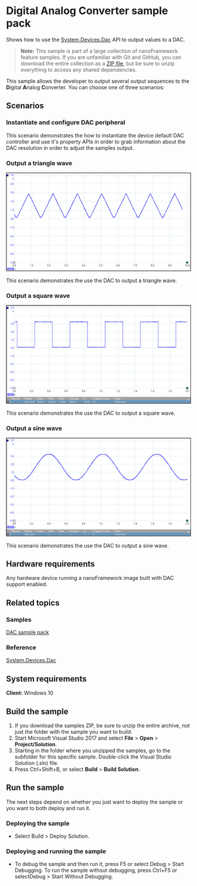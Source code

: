 # **D**igital **A**nalog **C**onverter sample pack

Shows how to use the [System.Devices.Dac](http://docs.nanoframework.net/api/System.Devices.Dac.html) API to output values to a DAC.

> **Note:** This sample is part of a large collection of nanoFramework feature samples.
> If you are unfamiliar with Git and GitHub, you can download the entire collection as a
> [ZIP file](https://github.com/nanoframework/Samples/archive/master.zip), but be
> sure to unzip everything to access any shared dependencies.
<!-- For more info on working with the ZIP file, 
> the samples collection, and GitHub, see [Get the UWP samples from GitHub](https://aka.ms/ovu2uq). 
> For more samples, see the [Samples portal](https://aka.ms/winsamples) on the Windows Dev Center.  -->

This sample allows the developer to output several output sequences to the **D**igital **A**nalog **C**onverter. You can choose one of three scenarios:

## Scenarios

### Instantiate and configure DAC peripheral

This scenario demonstrates the how to instantiate the device default DAC controller and use it's property APIs in order to grab information about the DAC resolution in order to adjust the samples output.

### Output a triangle wave

![](images/triangle-wave.jpg)

This scenario demonstrates the use the DAC to output a triangle wave.

### Output a square wave

![](images/square-wave.jpg)

This scenario demonstrates the use the DAC to output a square wave.

### Output a sine wave

![](images/sine-wave.jpg)

This scenario demonstrates the use the DAC to output a sine wave.

## Hardware requirements

Any hardware device running a nanoFramework image built with DAC support enabled.

## Related topics

### Samples

[DAC sample pack](/DacSample)

### Reference

[System.Devices.Dac](http://docs.nanoframework.net/api/System.Devices.Dac.html)

<!-- [nanoFramework app samples]() -->

## System requirements

**Client:** Windows 10

## Build the sample

1. If you download the samples ZIP, be sure to unzip the entire archive, not just the folder with the sample you want to build. 
2. Start Microsoft Visual Studio 2017 and select **File** \> **Open** \> **Project/Solution**.
3. Starting in the folder where you unzipped the samples, go to the subfolder for this specific sample. Double-click the Visual Studio Solution (.sln) file.
4. Press Ctrl+Shift+B, or select **Build** \> **Build Solution**.

## Run the sample

The next steps depend on whether you just want to deploy the sample or you want to both deploy and run it.

### Deploying the sample

- Select Build > Deploy Solution.

### Deploying and running the sample

- To debug the sample and then run it, press F5 or select Debug >  Start Debugging. To run the sample without debugging, press Ctrl+F5 or selectDebug > Start Without Debugging.
